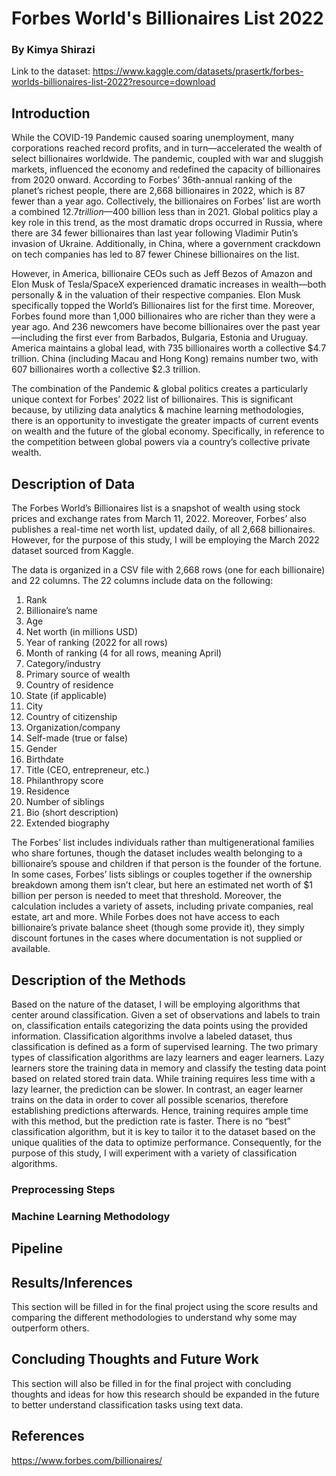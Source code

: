 # Forbes World's Billionaires List 2022
### By Kimya Shirazi 

Link to the dataset:
https://www.kaggle.com/datasets/prasertk/forbes-worlds-billionaires-list-2022?resource=download

## Introduction

While the COVID-19 Pandemic caused soaring unemployment, many corporations reached record profits, and in turn—accelerated the wealth of select billionaires worldwide. The pandemic, coupled with war and sluggish markets, influenced the economy and redefined the capacity of billionaires from 2020 onward. According to Forbes’ 36th-annual ranking of the planet’s richest people, there are 2,668 billionaires in 2022, which is 87 fewer than a year ago. Collectively, the billionaires on Forbes’ list are worth a combined $12.7 trillion—$400 billion less than in 2021. Global politics play a key role in this trend, as the most dramatic drops occurred in Russia, where there are 34 fewer billionaires than last year following Vladimir Putin’s invasion of Ukraine. Additionally, in China, where a government crackdown on tech companies has led to 87 fewer Chinese billionaires on the list. 

However, in America, billionaire CEOs such as Jeff Bezos of Amazon and Elon Musk of Tesla/SpaceX experienced dramatic increases in wealth—both personally & in the valuation of their respective companies. Elon Musk specifically topped the World’s Billionaires list for the first time. Moreover, Forbes found more than 1,000 billionaires who are richer than they were a year ago. And 236 newcomers have become billionaires over the past year—including the first ever from Barbados, Bulgaria, Estonia and Uruguay. America maintains a global lead, with 735 billionaires worth a collective $4.7 trillion. China (including Macau and Hong Kong) remains number two, with 607 billionaires worth a collective $2.3 trillion. 

The combination of the Pandemic & global politics creates a particularly unique context for Forbes’ 2022 list of billionaires. This is significant because, by utilizing data analytics & machine learning methodologies, there is an opportunity to investigate the greater impacts of current events on wealth and the future of the global economy. Specifically, in reference to the competition between global powers via a country’s collective private wealth. 

## Description of Data

The Forbes World’s Billionaires list is a snapshot of wealth using stock prices and exchange rates from March 11, 2022. Moreover, Forbes’ also publishes a real-time net worth list, updated daily, of all 2,668 billionaires. However, for the purpose of this study, I will be employing the March 2022 dataset sourced from Kaggle. 

The data is organized in a CSV file with 2,668 rows (one for each billionaire) and 22 columns. The 22 columns include data on the following:

1. Rank
2. Billionaire’s name 
3. Age
4. Net worth (in millions USD)
5. Year of ranking (2022 for all rows)
6. Month of ranking (4 for all rows, meaning April)
7. Category/industry
8. Primary source of wealth 
9. Country of residence
10. State (if applicable)
11. City 
12. Country of citizenship
13. Organization/company
14. Self-made (true or false)
15. Gender
16. Birthdate 
17. Title (CEO, entrepreneur, etc.)
18. Philanthropy score 
19. Residence
20. Number of siblings
21. Bio (short description)
22. Extended biography 

The Forbes’ list includes individuals rather than multigenerational families who share fortunes, though the dataset includes wealth belonging to a billionaire’s spouse and children if that person is the founder of the fortune. In some cases, Forbes’ lists siblings or couples together if the ownership breakdown among them isn’t clear, but here an estimated net worth of $1 billion per person is needed to meet that threshold. Moreover, the calculation includes a variety of assets, including private companies, real estate, art and more. While Forbes does not have access to each billionaire’s private balance sheet (though some provide it), they simply discount fortunes in the cases where documentation is not supplied or available. 

## Description of the Methods

Based on the nature of the dataset, I will be employing algorithms that center around classification. Given a set of observations and labels to train on, classification entails categorizing the data points using the provided information. Classification algorithms involve a labeled dataset, thus classification is defined as a form of supervised learning. The two primary types of classification algorithms are lazy learners and eager learners. Lazy learners store the training data in memory and classify the testing data point based on related stored train data. While training requires less time with a lazy learner, the prediction can be slower. In contrast, an eager learner trains on the data in order to cover all possible scenarios, therefore establishing predictions afterwards. Hence, training requires ample time with this method, but the prediction rate is faster. There is no “best” classification algorithm, but it is key to tailor it to the dataset based on the unique qualities of the data to optimize performance. Consequently, for the purpose of this study, I will experiment with a variety of classification algorithms.  

### Preprocessing Steps

### Machine Learning Methodology 

## Pipeline

## Results/Inferences
This section will be filled in for the final project using the score results and comparing the different methodologies to understand why some may outperform others. 

## Concluding Thoughts and Future Work 
This section will also be filled in for the final project with concluding thoughts and ideas for how this research should be expanded in the future to better understand classification tasks using text data. 

## References 

https://www.forbes.com/billionaires/
